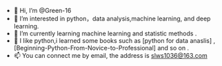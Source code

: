 - 👋 Hi, I’m @Green-16
- 👀 I’m interested in python，data analysis,machine learning, and deep learning.
- 🌱 I’m currently learning machine learning and statistic methods .
- 💞️ I like python,i learned some books such as [python for data anaslis] , [Beginning-Python-From-Novice-to-Professional] and so on .
- 📫 You can connect me by email, the address is slws1036@163.com

<!---
Green-16/Green-16 is a ✨ special ✨ repository because its `README.md` (this file) appears on your GitHub profile.
You can click the Preview link to take a look at your changes.
--->
